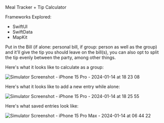 Meal Tracker + Tip Calculator

Frameworks Explored:
  - SwiftUI
  - SwiftData
  - MapKit

Put in the Bill (if alone: personal bill, if group: person as well as the group) 
and it'll give the tip you should leave on the bill(s), you can also opt to split the tip evenly between the party, among other things.


Here's what it looks like to calculate as a group:

![Simulator Screenshot - iPhone 15 Pro - 2024-01-14 at 18 23 08](https://github.com/Trey-Gaines/TableTip/assets/88073284/f920ba34-77a8-4a77-8791-b71040a7e5c5)


Here's what it looks like to add a new entry while alone:

![Simulator Screenshot - iPhone 15 Pro - 2024-01-14 at 18 25 55](https://github.com/Trey-Gaines/TableTip/assets/88073284/10a5ab8a-2be9-47bf-95d5-d3ba59302105)


Here's what saved entries look like:

![Simulator Screenshot - iPhone 15 Pro Max - 2024-01-14 at 06 44 22](https://github.com/Trey-Gaines/TableTip/assets/88073284/05ef844c-822b-4cfb-9d58-90ec14f84a7b)

